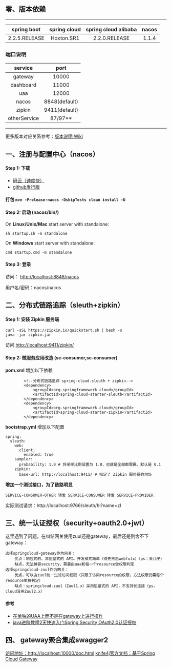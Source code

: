 ## 零、版本依赖
-- -
| spring boot   | spring cloud | spring cloud alibaba | nacos |
|:-------------:|:------------:|:--------------------:|:-----:|
| 2.2.5.RELEASE | Hoxton.SR1   | 2.2.0.RELEASE        | 1.1.4 |

### 端口说明
| service   | port |
|:-------------:|:-----:|
| gateway | 10000   |
| dashboard | 11000   |
| uaa | 12000   |
| nacos | 8848(default)   |
| zipkin | 9411(default)   |
| otherService | 87/97**   |
-- -

更多版本对应关系参考：[版本说明 Wiki](https://github.com/alibaba/spring-cloud-alibaba/wiki/%E7%89%88%E6%9C%AC%E8%AF%B4%E6%98%8E)
## 一、注册与配置中心（nacos）
#### Step 1: 下载
* [码云（速度快）](https://gitee.com/mirrors/Nacos/releases)
* [github发行版](https://github.com/alibaba/nacos/releases)
#### 打包 ```mvn -Prelease-nacos -DskipTests clean install -U```

#### Step 2: 启动 (nacos/bin/)

On **Linux/Unix/Mac** start server with standalone: 
```
sh startup.sh -m standalone
```

On **Windows** start server with standalone:
```
cmd startup.cmd -m standalone
```

#### Step 3: 登录
访问： [http://localhost:8848/nacos](http://localhost:8848/nacos)    

用户名/密码：nacos/nacos

## 二、分布式链路追踪（sleuth+zipkin）
#### Step 1: 安装 Zipkin 服务端
```
curl -sSL https://zipkin.io/quickstart.sh | bash -s
java -jar zipkin.jar
```
访问 [http://localhost:9411/zipkin/](http://localhost:9411/zipkin/) 

#### Step 2: 微服务应用改造 (sc-consumer,sc-consumer)
**pom.xml** 增加以下依赖
```
        <!--分布式链路追踪 spring-cloud-sleuth + zipkin-->
        <dependency>
            <groupId>org.springframework.cloud</groupId>
            <artifactId>spring-cloud-starter-sleuth</artifactId>
        </dependency>
        <dependency>
            <groupId>org.springframework.cloud</groupId>
            <artifactId>spring-cloud-starter-zipkin</artifactId>
        </dependency>
```
**bootstrap.yml** 增加以下配置
```
spring:
  sleuth:
    web:
      client:
        enabled: true
    sampler:
      probability: 1.0 # 将采样比例设置为 1.0，也就是全部都需要。默认是 0.1
    zipkin:
      base-url: http://localhost:9411/ # 指定了 Zipkin 服务器的地址
```
**增加一个测试接口，为了链路明显**
```
SERVICE-CONSUMER-OTHER 转发 SERVICE-CONSUMER 转发 SERVICE-PROVIDER
```

实际测试请求：http://localhost:9766/sleuth/hi?name=zl

## 三、统一认证授权（security+oauth2.0+jwt）
这里遇到了问题，在纠结网关使用zuul还是gateway，最后还是割舍不下gateway：
```
选择springcloud-gateway作为网关：
    优点：响应式的、非阻塞式的 API。开发模式简单（得先熟悉webfulx）（ps：亲儿子）
    缺点，无法兼容security，需要由uaa和每一个resource做权限判定
选择springcloud-zuul作为网关：
    优点，可以由zuul统一过滤访问权限（只限于访问resource的权限，方法权限仍需每个resource单独判定）
    缺点：springcloud-zuul（Zuul1.x）采用阻塞式的 API，不支持长连接（ps，cloud没用Zuul2.x）
```    
#### 参考
* [在单独的UAA上而不是在gateway上进行操作](https://github.com/spring-cloud/spring-cloud-gateway/issues/179#event-1447267153)
* [java进阶教程2天快速入门Spring Security OAuth2.0认证授权](https://www.bilibili.com/video/av73730658)

## 四、 gateway聚合集成swagger2
[访问地址：http://localhost:10000/doc.html](http://localhost:10000/doc.html)
[knife4j官方文档：基于Spring Cloud Gateway](https://doc.xiaominfo.com/guide/ui-front-gateway.html)